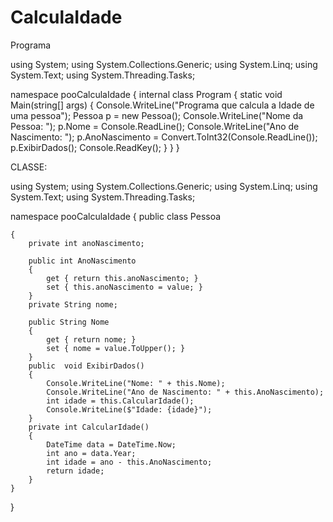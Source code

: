 # CalculaIdade

Programa


using System;
using System.Collections.Generic;
using System.Linq;
using System.Text;
using System.Threading.Tasks;

namespace pooCalculaIdade
{
    internal class Program
    {
        static void Main(string[] args)
        {
            Console.WriteLine("Programa que calcula a Idade de uma pessoa");
            Pessoa p = new Pessoa();
            Console.WriteLine("Nome da Pessoa: ");
            p.Nome = Console.ReadLine();
            Console.WriteLine("Ano de Nascimento: ");
            p.AnoNascimento = Convert.ToInt32(Console.ReadLine());
            p.ExibirDados();
            Console.ReadKey();
        }
    }
}


CLASSE:

using System;
using System.Collections.Generic;
using System.Linq;
using System.Text;
using System.Threading.Tasks;

namespace pooCalculaIdade
{
    public class Pessoa
        
    {
        private int anoNascimento;

        public int AnoNascimento
        {
            get { return this.anoNascimento; }
            set { this.anoNascimento = value; }
        }
        private String nome;

        public String Nome
        {
            get { return nome; }
            set { nome = value.ToUpper(); }
        }
        public  void ExibirDados()
        {
            Console.WriteLine("Nome: " + this.Nome);
            Console.WriteLine("Ano de Nascimento: " + this.AnoNascimento);
            int idade = this.CalcularIdade();
            Console.WriteLine($"Idade: {idade}");
        }
        private int CalcularIdade()
        {
            DateTime data = DateTime.Now;
            int ano = data.Year;
            int idade = ano - this.AnoNascimento;   
            return idade;
        }
    }
}
